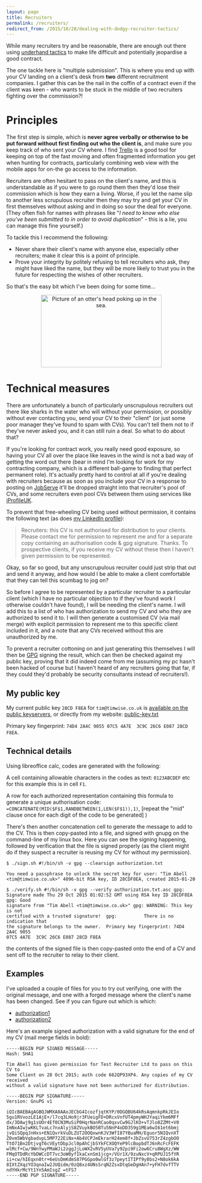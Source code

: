 ```yaml
---
layout: page
title: Recruiters
permalink: /recruiters/
redirect_from: /2015/10/28/dealing-with-dodgy-recruiter-tactics/
---
```


While many recruiters try and be reasonable, there are enough out there using
[underhand
tactics](http://www.brandonsavage.net/why-recruiters-are-bad-for-your-career/)
to make life difficult and potentially jeopardise a good contract.

The one tackle here is "multiple submission". This is where you end up with
your CV landing on a client's desk from **two** different recruitment companies. I
gather this can be the nail in the coffin of a contract even if the client was
keen - who wants to be stuck in the middle of two recruiters fighting over the
commission?!

# Principles

The first step is simple, which is **never agree verbally or otherwise to be
put forward without first finding out who the client is**, and make sure you
keep track of who sent your CV where. I find
[Trello](https://trello.com/timabell2/recommend) is a good tool for keeping on
top of the fast moving and often fragmented information you get when hunting
for contracts, particularly combining web view with the mobile apps for on-the
go access to the information.

Recruiters are often hesitant to pass on the client's name, and this is
understandable as if you were to go round them then they'd lose their
commission which is how they earn a living. Worse, if you let the name slip to
another less scrupulous recruiter then they may try and get your CV in first
themselves without asking and in doing so sour the deal for everyone. (They
often fish for names with phrases like "*I need to know who else you've been
submitted to in order to avoid duplication*" - this is a lie, you can manage
this fine yourself.)

To tackle this I recommend the following:

* Never share their client's name with anyone else, especially other
  recruiters; make it clear this is a point of principle.
* Prove your integrity by politely refusing to tell recruiters who ask, they
  might have liked the name, but they will be more likely to trust you in the
  future for respecting the wishes of other recruiters.

So that's the easy bit which I've been doing for some time...

<div style="text-align: center">
<a href="https://www.flickr.com/photos/tim_abell/21013910269/" target="_blank" rel="noopener"><img title="" src="https://c2.staticflickr.com/6/5769/21013910269_433c52303f.jpg" alt="Picture of an otter's head poking up in the sea." width="320" height="192" border="0" /></a>
</div>

# Technical measures

There are unfortunately a bunch of particularly unscrupulous recruiters out
there like sharks in the water who will without your permission, or possibly
without ever contacting you, send your CV to their "client" (or just some poor
manager they've found to spam with CVs). You can't tell them not to if they've
never asked you, and it can still ruin a deal. So what to do about that?

If you're looking for contract work, you really need good exposure, so having
your CV all over the place like leaves in the wind is not a bad way of getting
the word out there (bear in mind I'm looking for work for my contracting
company, which is a different ball-game to finding that perfect permanent
role). It's actually pretty hard to control at all if you're dealing with
recruiters because as soon as you include your CV in a response to posting on
[JobServe](http://www.jobserve.com/) it'll be dropped straight into that
recruiter's pool of CVs, and some recruiters even pool CVs between them using
services like [iProfileUK](http://www.iprofileuk.com/).

To prevent that free-wheeling CV being used without permission, it contains the
following text (as does [my LinkedIn
profile](https://www.linkedin.com/in/timabell)):

> Recruiters: this CV is not authorised for distribution to your clients.
> Please contact me for permission to represent me and for a separate copy
> containing an authorisation code & gpg signature. Thanks. To prospective
> clients, if you receive my CV without these then I haven't given permission
> to be represented.

Okay, so far so good, but any unscrupulous recruiter could just strip that out
and send it anyway, and how would I be able to make a client comfortable that
they can tell this scumbag to jog on?

So before I agree to be represented by a particular recruiter to a particular
client (which I have no particular objection to if they've found work I
otherwise couldn't have found), I will be needing the client's name. I will add
this to a list of who has authorization to send my CV and who they are
authorized to send it to. I will then generate a customised CV (via mail merge)
with explicit permission to represent me to this specific client included in
it, and a note that any CVs received without this are unauthorized by me.

To prevent a recruiter cottoning on and just generating this themselves I will
then be [GPG](https://gnupg.org/) signing the result, which can then be checked
against my public key, proving that it did indeed come from me (assuming my pc
hasn't been hacked of course but I haven't heard of any recruiters going that
far, if they could they'd probably be security consultants instead of
recruiters!).

## My public key

My current public key `28CD F8EA` for `tim@timwise.co.uk` is [available on the
public
keyservers](http://keys.gnupg.net/pks/lookup?op=index&search=tim%40timwise.co.uk&fingerprint=on),
or directly from my website: [public-key.txt](/public-key.txt)

Primary key fingerprint: `74D4 2A4C 9055 07C5 4A7E  3C9C 26C6 E087 28CD F8EA`.

## Technical details

Using libreoffice calc, codes are generated with the following:

A cell containing allowable characters in the codes as text: `0123ABCDEF` etc
for this example this is in cell `F1`.

A row for each authorized representation containing this formula to generate a
unique authorisation code: `=CONCATENATE(MID($F$1,RANDBETWEEN(1,LEN($F$1)),1)`,
[repeat the "mid" clause once for each digit of the code to be generated] )

There's then another concatenation cell to generate the message to add to the
CV. This is then copy-pasted into a file, and signed with gnupg on the
command-line of my linux box. Here you can see the signing happening, followed
by verification that the file is signed properly (as the client might do if
they suspect a recruiter is reusing my CV for without my permission).

```
$ ./sign.sh #!/bin/sh -v gpg --clearsign authorization.txt

You need a passphrase to unlock the secret key for user: "Tim Abell
<tim@timwise.co.uk>" 4096-bit RSA key, ID 28CDF8EA, created 2015-01-20
```

```
$ ./verify.sh #!/bin/sh -v gpg --verify authorization.txt.asc gpg:
Signature made Thu 29 Oct 2015 01:02:52 GMT using RSA key ID 28CDF8EA gpg: Good
signature from "Tim Abell <tim@timwise.co.uk>" gpg: WARNING: This key is not
certified with a trusted signature!  gpg:          There is no indication that
the signature belongs to the owner.  Primary key fingerprint: 74D4 2A4C 9055
07C5 4A7E  3C9C 26C6 E087 28CD F8EA
```

the contents of the signed file is then copy-pasted onto the end of a CV and
sent off to the recruiter to relay to their client.

## Examples

I've uploaded a couple of files for you to try out verifying, one with the
original message, and one with a forged message where the client's name has
been changed. See if you can figure out which is which:

* [authorization1](https://www.dropbox.com/s/ycr0x9gruzjxlch/authorization1.txt?dl=1)
* [authorization2](https://www.dropbox.com/s/mlzyk3dd406dkqu/authorization2.txt?dl=1)

Here's an example signed authorization with a valid signature for the end of my
CV (mail merge fields in bold):

```
-----BEGIN PGP SIGNED MESSAGE-----
Hash: SHA1

Tim Abell has given permission for Test Recruiter Ltd to pass on this CV to
Some Client on 28 Oct 2015; auth code 662QP93XP4. Any copies of my CV received
without a valid signature have not been authorized for distribution.

-----BEGIN PGP SIGNATURE-----
Version: GnuPG v1

iQIcBAEBAgAGBQJWMXA8AAoJECbG4IcozfjqtKYP/0DGQBU64kRsAqmnkpRkJEIo
5gu1RVvozLE1AjE+/l7cq3LHo9jr3FUeigFD+DRcxVnfUT4pmyWHJYaqiYkm6MFf
dx/3DAwj9g1sUOr4Ef0CN3MuSiP0HqrNanRCao0qxvCw9GJlKO+vTJlo8ZZMt+V0
ImNxAIwjwKKLTvaLc7nxAlyjS8ZVuykBO5BTu5NnP4oDD359g1MEa6wI61et6bmj
jvQiSQpqJnHxs+EN1QvrkVuDLZUT2OOQxwnKJV3WfI87YBuaMH/Eguor5NIQvnXT
Z0vm5WbVgbadvpL5MP722EiNx+Ab4VCPJmEkrarH24em8f+JbZsvU753rZ4zgbOO
TtO71Bn2DtjvgT6cVEytDbpJcl0pAhCjbSYkFCXOQYeP9lcBopbdTJ6nRcFcFEFK
wlMcf+Cw/9WnYwyPMaWJi2zggJjLoWX2vRV5yUVa7y92pi9Fi2ow6Cru8WgXz/WW
FMqOTDdRcYbDWCcDT7vc3oW0yfIkaCxnSm1jcg+/VUr1X/9zuNxcV+qRPUJ15fYR
ii+cw/hIEqxn0tr+6eUsDmKdmS87PGGpo0wlGf3z7peytITIPf9y8bs2+N8ok6kA
8IXtZXqzYO3qnaIw2JUQidm/0zQ8xz4UNsSrqN2ZsxDtqGeDgHAn7+yFH7dvfTTV
ndYHkrMcYt1Yn5AmIsgZ =tFS7
-----END PGP SIGNATURE-----
```
